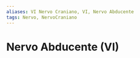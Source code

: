 ```yaml
---
aliases: VI Nervo Craniano, VI, Nervo Abducente
tags: Nervo, NervoCraniano
---
```

# Nervo Abducente (VI)
